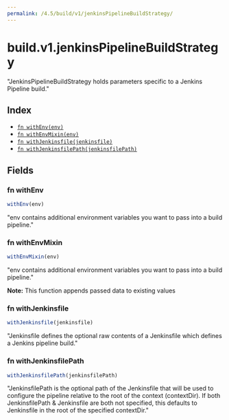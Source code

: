 ```yaml
---
permalink: /4.5/build/v1/jenkinsPipelineBuildStrategy/
---
```


# build.v1.jenkinsPipelineBuildStrategy

"JenkinsPipelineBuildStrategy holds parameters specific to a Jenkins Pipeline build."

## Index

* [`fn withEnv(env)`](#fn-withenv)
* [`fn withEnvMixin(env)`](#fn-withenvmixin)
* [`fn withJenkinsfile(jenkinsfile)`](#fn-withjenkinsfile)
* [`fn withJenkinsfilePath(jenkinsfilePath)`](#fn-withjenkinsfilepath)

## Fields

### fn withEnv

```ts
withEnv(env)
```

"env contains additional environment variables you want to pass into a build pipeline."

### fn withEnvMixin

```ts
withEnvMixin(env)
```

"env contains additional environment variables you want to pass into a build pipeline."

**Note:** This function appends passed data to existing values

### fn withJenkinsfile

```ts
withJenkinsfile(jenkinsfile)
```

"Jenkinsfile defines the optional raw contents of a Jenkinsfile which defines a Jenkins pipeline build."

### fn withJenkinsfilePath

```ts
withJenkinsfilePath(jenkinsfilePath)
```

"JenkinsfilePath is the optional path of the Jenkinsfile that will be used to configure the pipeline relative to the root of the context (contextDir). If both JenkinsfilePath & Jenkinsfile are both not specified, this defaults to Jenkinsfile in the root of the specified contextDir."